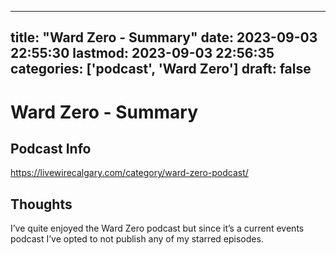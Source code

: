 
---
title: "Ward Zero - Summary"
date: 2023-09-03 22:55:30
lastmod: 2023-09-03 22:56:35
categories: ['podcast', 'Ward Zero']
draft: false
---


# Ward Zero - Summary
## Podcast Info
https://livewirecalgary.com/category/ward-zero-podcast/
## Thoughts
I’ve quite enjoyed the Ward Zero podcast but since it’s a current events podcast I’ve opted to not publish any of my starred episodes.

<!-- #podcast #Ward Zero# #public -->

<!-- {BearID:4381EA5C-19B6-4CFE-9620-2437DBB3D8B8} -->
